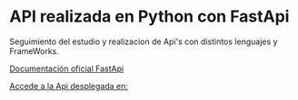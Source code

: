 # API realizada en Python con FastApi

Seguimiento del estudio y realizacion de Api's con distintos lenguajes y FrameWorks.

[Documentación oficial FastApi](https://fastapi.tiangolo.com)

[Accede a la Api desplegada en:](https://usersfastapi.onrender.com/usersdb)
